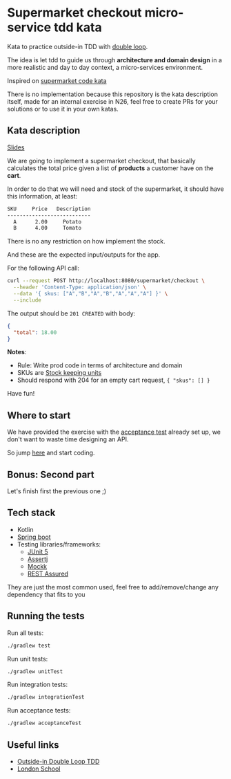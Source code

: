 # Supermarket checkout micro-service tdd kata

Kata to practice outside-in TDD with [double loop](http://coding-is-like-cooking.info/2013/04/outside-in-development-with-double-loop-tdd/). 

The idea is let tdd to guide us through **architecture and domain design** in a more realistic and day to day context, a
 micro-services environment.

Inspired on [supermarket code kata](http://codekata.com/kata/kata01-supermarket-pricing/)

There is no implementation because this repository is the kata description itself, made for an internal exercise in N26,
 feel free to create PRs for your solutions or to use it in your own katas.

## Kata description

[Slides](https://slides.com/albertllousasortiz-1/supermarket-checkout-kata)

We are going to implement a supermarket checkout, that basically calculates the total price given a list of **products** a
 customer have on the **cart**.
   
In order to do that we will need and stock of the supermarket, it should have this information, at least:

```bash
SKU     Price   Description 
---------------------------
  A      2.00     Potato 
  B      4.00     Tomato
```

There is no any restriction on how implement the stock. 

And these are the expected input/outputs for the app.

For the following API call:

```bash
curl --request POST http://localhost:8080/supermarket/checkout \
  --header 'Content-Type: application/json' \
  --data '{ skus: ["A","B","A","B","A","A","A"] }' \
  --include
```

The output should be `201 CREATED` with body:

```json
{
  "total": 18.00
}
```
   
**Notes**: 
* Rule: Write prod code in terms of architecture and domain
* SKUs are [Stock keeping units](https://en.wikipedia.org/wiki/Stock_keeping_unit)
* Should respond with 204 for an empty cart request, `{ "skus": [] }` 

Have fun!

## Where to start

We have provided the exercise with the [acceptance test](./src/test/kotlin/de/tech26/supermarket/acceptance/CalculateCartTotalAcceptanceTest.kt) already
 set up, we don't want to waste time designing an API.

So jump [here](./src/test/kotlin/de/tech26/supermarket/changemeplease/CheckoutControllerTest.kt) and start coding.

## Bonus: Second part

Let's finish first the previous one ;)

## Tech stack

* Kotlin
* [Spring boot](https://spring.io/projects/spring-boot)
* Testing libraries/frameworks:
    * [JUnit 5](https://junit.org/junit5/docs/current/user-guide/)
    * [Assertj](https://joel-costigliola.github.io/assertj/)
    * [Mockk](https://mockk.io/)
    * [REST Assured](http://rest-assured.io/)
    
They are just the most common used, feel free to add/remove/change any dependency that fits to you

## Running the tests

Run all tests:
```bash
./gradlew test
```

Run unit tests:
```bash
./gradlew unitTest
```

Run integration tests:
```bash
./gradlew integrationTest
```

Run acceptance tests:
```bash
./gradlew acceptanceTest
```

## Useful links

- [Outside-in Double Loop TDD](http://coding-is-like-cooking.info/2013/04/outside-in-development-with-double-loop-tdd/)
- [London School](https://www.slideshare.net/pkofler/outsidein-test-driven-development-the-london-school-of-tdd)

